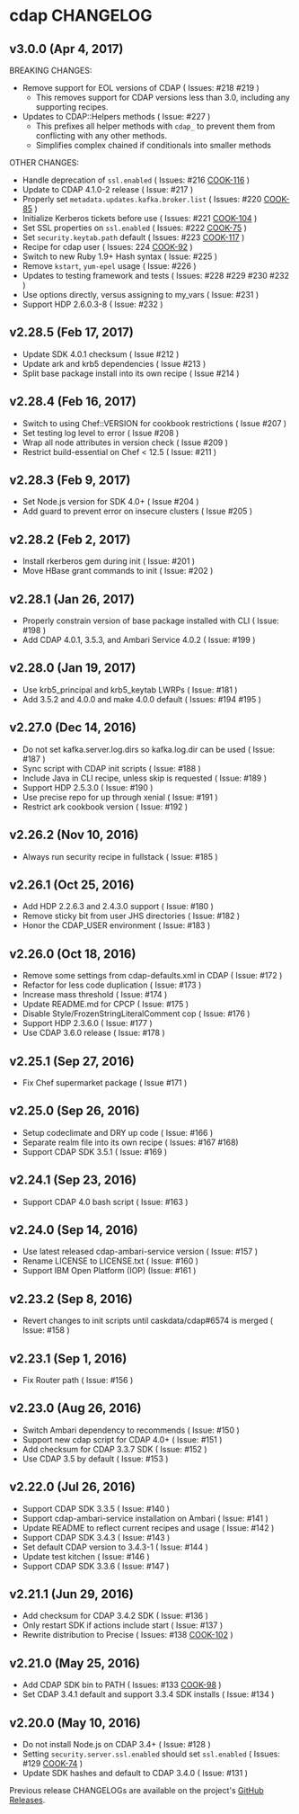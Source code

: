 cdap CHANGELOG
==============

v3.0.0 (Apr 4, 2017)
--------------------

BREAKING CHANGES:

- Remove support for EOL versions of CDAP ( Issues: #218 #219 )
  - This removes support for CDAP versions less than 3.0, including any supporting recipes.
- Updates to CDAP::Helpers methods ( Issue: #227 )
  - This prefixes all helper methods with `cdap_` to prevent them from conflicting with any other methods.
  - Simplifies complex chained if conditionals into smaller methods

OTHER CHANGES:

- Handle deprecation of `ssl.enabled` ( Issues: #216 [COOK-116](https://issues.cask.co/browse/COOK-116) )
- Update to CDAP 4.1.0-2 release ( Issue: #217 )
- Properly set `metadata.updates.kafka.broker.list` ( Issues: #220 [COOK-85](https://issues.cask.co/browse/COOK-85) )
- Initialize Kerberos tickets before use ( Issues: #221 [COOK-104](https://issues.cask.co/browse/COOK-104) )
- Set SSL properties on `ssl.enabled` ( Issues: #222 [COOK-75](https://issues.cask.co/browse/COOK-75) )
- Set `security.keytab.path` default ( Issues: #223 [COOK-117](https://issues.cask.co/browse/COOK-117) )
- Recipe for cdap user ( Issues: 224 [COOK-92](https://issues.cask.co/browse/COOK-92) )
- Switch to new Ruby 1.9+ Hash syntax ( Issue: #225 )
- Remove `kstart`, `yum-epel` usage ( Issue: #226 )
- Updates to testing framework and tests ( Issues: #228 #229 #230 #232 )
- Use options directly, versus assigning to my_vars ( Issue: #231 )
- Support HDP 2.6.0.3-8 ( Issue: #232 )

v2.28.5 (Feb 17, 2017)
----------------------

- Update SDK 4.0.1 checksum ( Issue #212 )
- Update ark and krb5 dependencies ( Issue #213 )
- Split base package install into its own recipe ( Issue #214 )

v2.28.4 (Feb 16, 2017)
----------------------

- Switch to using Chef::VERSION for cookbook restrictions ( Issue #207 )
- Set testing log level to error ( Issue #208 )
- Wrap all node attributes in version check ( Issue #209 )
- Restrict build-essential on Chef < 12.5 ( Issue: #211 )

v2.28.3 (Feb 9, 2017)
---------------------

- Set Node.js version for SDK 4.0+ ( Issue #204 )
- Add guard to prevent error on insecure clusters ( Issue #205 )

v2.28.2 (Feb 2, 2017)
---------------------

- Install rkerberos gem during init ( Issue: #201 )
- Move HBase grant commands to init ( Issue: #202 )

v2.28.1 (Jan 26, 2017)
----------------------

- Properly constrain version of base package installed with CLI ( Issue: #198 )
- Add CDAP 4.0.1, 3.5.3, and Ambari Service 4.0.2 ( Issue: #199 )

v2.28.0 (Jan 19, 2017)
----------------------

- Use krb5_principal and krb5_keytab LWRPs ( Issue: #181 )
- Add 3.5.2 and 4.0.0 and make 4.0.0 default ( Issues: #194 #195 )

v2.27.0 (Dec 14, 2016)
----------------------

- Do not set kafka.server.log.dirs so kafka.log.dir can be used ( Issue: #187 )
- Sync script with CDAP init scripts ( Issue: #188 )
- Include Java in CLI recipe, unless skip is requested ( Issue: #189 )
- Support HDP 2.5.3.0 ( Issue: #190 )
- Use precise repo for up through xenial ( Issue: #191 )
- Restrict ark cookbook version ( Issue: #192 )

v2.26.2 (Nov 10, 2016)
----------------------

- Always run security recipe in fullstack ( Issue: #185 )

v2.26.1 (Oct 25, 2016)
----------------------

- Add HDP 2.2.6.3 and 2.4.3.0 support ( Issue: #180 )
- Remove sticky bit from user JHS directories ( Issue: #182 )
- Honor the CDAP_USER environment ( Issue: #183 )

v2.26.0 (Oct 18, 2016)
----------------------

- Remove some settings from cdap-defaults.xml in CDAP ( Issue: #172 )
- Refactor for less code duplication ( Issue: #173 )
- Increase mass threshold ( Issue: #174 )
- Update README.md for CPCP ( Issue: #175 )
- Disable Style/FrozenStringLiteralComment cop ( Issue: #176 )
- Support HDP 2.3.6.0 ( Issue: #177 )
- Use CDAP 3.6.0 release ( Issue: #178 )

v2.25.1 (Sep 27, 2016)
----------------------

- Fix Chef supermarket package ( Issue #171 )

v2.25.0 (Sep 26, 2016)
----------------------

- Setup codeclimate and DRY up code ( Issue: #166 )
- Separate realm file into its own recipe ( Issues: #167 #168)
- Support CDAP SDK 3.5.1 ( Issue: #169 )

v2.24.1 (Sep 23, 2016)
----------------------

- Support CDAP 4.0 bash script ( Issue: #163 )

v2.24.0 (Sep 14, 2016)
----------------------

- Use latest released cdap-ambari-service version ( Issue: #157 )
- Rename LICENSE to LICENSE.txt ( Issue: #160 )
- Support IBM Open Platform (IOP) (Issue: #161 )

v2.23.2 (Sep 8, 2016)
---------------------

- Revert changes to init scripts until caskdata/cdap#6574 is merged ( Issue: #158 )

v2.23.1 (Sep 1, 2016)
---------------------

- Fix Router path ( Issue: #156 )

v2.23.0 (Aug 26, 2016)
----------------------

- Switch Ambari dependency to recommends ( Issue: #150 )
- Support new cdap script for CDAP 4.0+ ( Issue: #151 )
- Add checksum for CDAP 3.3.7 SDK ( Issue: #152 )
- Use CDAP 3.5 by default ( Issue: #153 )

v2.22.0 (Jul 26, 2016)
----------------------

- Support CDAP SDK 3.3.5 ( Issue: #140 )
- Support cdap-ambari-service installation on Ambari ( Issue: #141 )
- Update README to reflect current recipes and usage ( Issue: #142 )
- Support CDAP SDK 3.4.3 ( Issue: #143 )
- Set default CDAP version to 3.4.3-1 ( Issue: #144 )
- Update test kitchen ( Issue: #146 )
- Support CDAP SDK 3.3.6 ( Issue: #147 )

v2.21.1 (Jun 29, 2016)
----------------------

- Add checksum for CDAP 3.4.2 SDK ( Issue: #136 )
- Only restart SDK if actions include start ( Issue: #137 )
- Rewrite distribution to Precise ( Issues: #138 [COOK-102](https://issues.cask.co/browse/COOK-102) )

v2.21.0 (May 25, 2016)
----------------------

- Add CDAP SDK bin to PATH ( Issues: #133 [COOK-98](https://issues.cask.co/browse/COOK-98) )
- Set CDAP 3.4.1 default and support 3.3.4 SDK installs ( Issue: #134 )

v2.20.0 (May 10, 2016)
----------------------

- Do not install Node.js on CDAP 3.4+ ( Issue: #128 )
- Setting `security.server.ssl.enabled` should set `ssl.enabled` ( Issues: #129 [COOK-74](https://issues.cask.co/browse/COOK-74) )
- Update SDK hashes and default to CDAP 3.4.0 ( Issue: #131 )

Previous release CHANGELOGs are available on the project's [GitHub Releases](https://github.com/caskdata/cdap_cookbook/releases).
